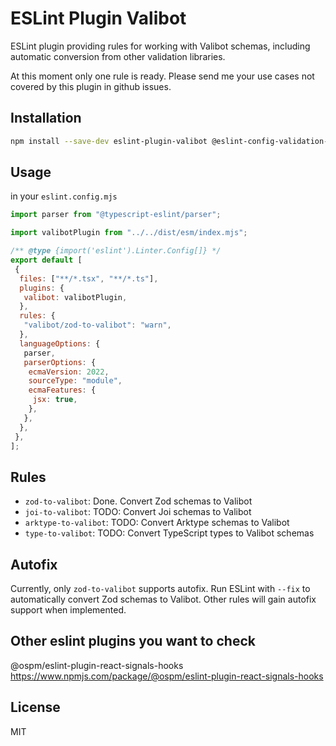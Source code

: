 # ESLint Plugin Valibot

ESLint plugin providing rules for working with Valibot schemas, including automatic conversion from other validation libraries.

At this moment only one rule is ready. Please send me your use cases not covered by this plugin in github issues.

## Installation

```bash
npm install --save-dev eslint-plugin-valibot @eslint-config-validation-schemas
```

## Usage

in your `eslint.config.mjs`

```mjs
import parser from "@typescript-eslint/parser";

import valibotPlugin from "../../dist/esm/index.mjs";

/** @type {import('eslint').Linter.Config[]} */
export default [
 {
  files: ["**/*.tsx", "**/*.ts"],
  plugins: {
   valibot: valibotPlugin,
  },
  rules: {
   "valibot/zod-to-valibot": "warn",
  },
  languageOptions: {
   parser,
   parserOptions: {
    ecmaVersion: 2022,
    sourceType: "module",
    ecmaFeatures: {
     jsx: true,
    },
   },
  },
 },
];
```

## Rules

- `zod-to-valibot`: Done. Convert Zod schemas to Valibot
- `joi-to-valibot`: TODO: Convert Joi schemas to Valibot
- `arktype-to-valibot`: TODO: Convert Arktype schemas to Valibot
- `type-to-valibot`: TODO: Convert TypeScript types to Valibot schemas

## Autofix

Currently, only `zod-to-valibot` supports autofix. Run ESLint with `--fix` to automatically convert Zod schemas to Valibot.
Other rules will gain autofix support when implemented.

## Other eslint plugins you want to check

@ospm/eslint-plugin-react-signals-hooks <https://www.npmjs.com/package/@ospm/eslint-plugin-react-signals-hooks>

## License

MIT

